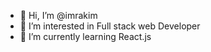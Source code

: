 - 👋 Hi, I’m @imrakim
- 👀 I’m interested in Full stack web Developer
- 🌱 I’m currently learning React.js
<!---![Rakim Ali (1)](https://github.com/imrakim/imrakim/assets/151392858/50a088ba-1dc1-4e15-a355-690b0726a043)

rakim is a ✨ special ✨ repository because its `README.md` (this file) appears on your GitHub profile.
You can click the Preview link to take a look at your changes.
--->
